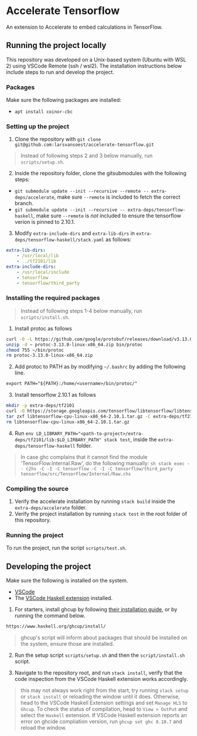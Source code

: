 # Accelerate Tensorflow
An extension to Accelerate to embed calculations in TensorFlow.

## Running the project locally
This repository was developed on a Unix-based system (Ubuntu with WSL 2) using VSCode Remote (ssh / wsl2). The installation instructions below include steps to run and develop the project.

### Packages
Make sure the following packages are installed:
- `apt install coinor-cbc`

### Setting up the project
1. Clone the repository with `git clone git@github.com:larsvansoest/accelerate-tensorflow.git`

> Instead of following steps 2 and 3 below manually, run `scripts/setup.sh`.

2. Inside the repository folder, clone the gitsubmodules with the following steps:
  - `git submodule update --init --recursive --remote -- extra-deps/accelerate`, make sure `--remote` is included to fetch the correct branch.
  - `git submodule update --init --recursive -- extra-deps/tensorflow-haskell`, make sure `--remote` is *not* included to ensure the tensorflow verion is pinned to 2.10.1.

3. Modify `extra-include-dirs` and `extra-lib-dirs` in `extra-deps/tensorflow-haskell/stack.yaml` as follows:
  ```yaml
  extra-lib-dirs:
      - /usr/local/lib
      - ../tf2101/lib
  extra-include-dirs:
      - /usr/local/include
      - tensorflow
      - tensorflow/third_party
  ```

### Installing the required packages

> Instead of following steps 1-4 below manually, run `scripts/install.sh`.

1. Install protoc as follows
```sh
curl -O -L https://github.com/google/protobuf/releases/download/v3.13.0/protoc-3.13.0-linux-x86_64.zip
unzip -d ~ protoc-3.13.0-linux-x86_64.zip bin/protoc
chmod 755 ~/bin/protoc
rm protoc-3.13.0-linux-x86_64.zip
```

2. Add protoc to PATH as by modifying `~/.bashrc` by adding the following line.
```txt
export PATH="${PATH}:/home/<username>/bin/protoc/"
```

3. Install tensorflow 2.10.1 as follows
```sh
mkdir -p extra-deps/tf2101
curl -O https://storage.googleapis.com/tensorflow/libtensorflow/libtensorflow-cpu-linux-x86_64-2.10.1.tar.gz
tar zxf libtensorflow-cpu-linux-x86_64-2.10.1.tar.gz -C extra-deps/tf2101
rm libtensorflow-cpu-linux-x86_64-2.10.1.tar.gz
```

4. Run `env LD_LIBRARY_PATH="<path-to-project>/extra-deps/tf2101/lib:$LD_LIRBARY_PATH" stack test`, inside the `extra-deps/tensorflow-haskell` folder.
  > In case ghc complains that it cannot find the module 'TensorFlow.Internal.Raw', do the following manually:
    ```sh
    stack exec -- c2hs -C -I -C tensorflow -C -I -C tensorflow/third_party tensorflow/src/TensorFlow/Internal/Raw.chs
    ```

### Compiling the source
1. Verify the accelerate installation by running `stack build` inside the `extra-deps/accelerate` folder.
2. Verify the project installation by running `stack test` in the root folder of this repository.

### Running the project
To run the project, run the script `scripts/test.sh`.

## Developing the project
Make sure the following is installed on the system.
- [VSCode](https://code.visualstudio.com/)
- The [VSCode Haskell extension](https://marketplace.visualstudio.com/items?itemName=haskell.haskell) installed.

1. For starters, install ghcup by following [their installation guide](https://www.haskell.org/ghcup/install/), or by running the command below.
```sh
https://www.haskell.org/ghcup/install/
```
  > ghcup's script will inform about packages that should be installed on the system, ensure those are installed.

2. Run the setup script `scripts/setup.sh` and then the `script/install.sh` script.

2. Navigate to the repository root, and run `stack install`, verify that the code inspection from the VSCode Haskell extension works accordingly.
  > this may not always work right from the start, try running `stack setup` or `stack install` or reloading the window until it does. Otherwise, head to the VSCode Haskell Extension settings and set `Manage HLS` to `Ghcup`. To check the status of compilation, head to `View > OutPut` and select the `Haskell` extension.
  > If VSCode Haskell extension reports an error on ghcide compliation version, run `ghcup set ghc 8.10.7` and reload the window.